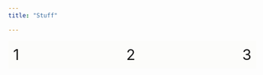 ```yaml
---
title: "Stuff"

---
```



<style>

.body {
background-color: #fcfcfa;
  scroll-snap-type: y proximity;
  scroll-padding-top: 15vh;
  overflow-y: scroll;
  font-family: helvetica;
}
 .container {
  display: flex;
  justify-content: space-between;
  background-color: #fcfcfa;
  
}

.container > div {
  background-color: transparent;
  margin: 5px;
  padding: 5px;
  font-size: 30px;
  gap:12px;
}
</style>
<body>


<p></p>

<div class="container">
  <div id = "A">1</div>
  <div id = "B">2</div>
  <div id = "C">3</div>  
  
</div>

</Body>

